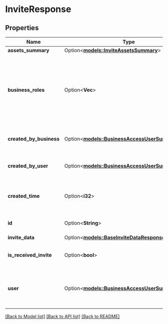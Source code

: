 # InviteResponse

## Properties

Name | Type | Description | Notes
------------ | ------------- | ------------- | -------------
**assets_summary** | Option<[**models::InviteAssetsSummary**](InviteAssetsSummary.md)> |  | [optional]
**business_roles** | Option<**Vec<String>**> | The access level a user would be granted on the business if the invite/request is accepted. This can be EMPLOYEE, BIZ_ADMIN, or PARTNER. | [optional]
**created_by_business** | Option<[**models::BusinessAccessUserSummary**](BusinessAccessUserSummary.md)> | Metadata for the business that created the invite/request. | [optional]
**created_by_user** | Option<[**models::BusinessAccessUserSummary**](BusinessAccessUserSummary.md)> | Metadata for the user that created the invite/request. | [optional]
**created_time** | Option<**i32**> | The time the invite/request was created. Returned in milliseconds. | [optional]
**id** | Option<**String**> | Unique identifier of the invite/request. | [optional]
**invite_data** | Option<[**models::BaseInviteDataResponseInviteData**](BaseInviteDataResponse_invite_data.md)> |  | [optional]
**is_received_invite** | Option<**bool**> | Indicates whether the invite/request was received. | [optional]
**user** | Option<[**models::BusinessAccessUserSummary**](BusinessAccessUserSummary.md)> | Metadata for the member/partner that was sent the invite/request. | [optional]

[[Back to Model list]](../README.md#documentation-for-models) [[Back to API list]](../README.md#documentation-for-api-endpoints) [[Back to README]](../README.md)


